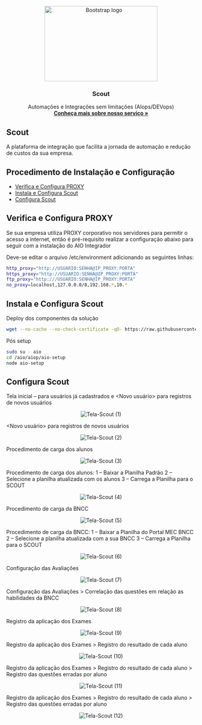<p align="center">
  <a href="https://onsac.com/">
    <img src="https://github.com/onsac/Scout/blob/main/Logo%20Scout.png" alt="Bootstrap logo" width="300" height="200">
  </a>
</p>

<h3 align="center">Scout</h3>

<p align="center">
  Automações e Integrações sem limitações (AIops/DEVops)
  <br>
  <a href="https://onsac.com/"><strong>Conheça mais sobre nosso serviço »</strong></a>
  </p>



## Scout

A plataforma de integração que facilita a jornada de automação e redução de custos da sua empresa.


## Procedimento de Instalação e Configuração

- [Verifica e Configura PROXY](#verifica-e-configura-proxy)
- [Instala e Configura Scout](#instala-e-configura-scout)
- [Configura Scout](#configura-scout)

## Verifica e Configura PROXY

Se sua empresa utiliza PROXY corporativo nos servidores para permitir o acesso a internet, então é pré-requisito realizar a configuração abaixo para seguir com a instalação do AIO Integrador

Deve-se editar o arquivo /etc/environment adicionando as seguintes linhas: 

```sh
http_proxy="http://USUARIO:SENHA@IP_PROXY:PORTA"
https_proxy="http://USUARIO:SENHA@IP_PROXY:PORTA"
ftp_proxy="http:///USUARIO:SENHA@IP_PROXY:PORTA"
no_proxy=localhost,127.0.0.0/8,192.168.*,10.*
```

## Instala e Configura Scout

Deploy dos componentes da solução
```sh
wget --no-cache --no-check-certificate -qO- https://raw.githubusercontent.com/onsac/aio-init/main/aio-init.sh | bash -s <Informe a Chave>
```

Pós setup
```sh
sudo su - aio
cd /aio/aiop/aio-setup
node aio-setup
```

## Configura Scout

Tela inicial – <Login> para usuários já cadastrados e <Novo usuário> para registros de novos usuários 
<p align="center">
     <img src="https://github.com/onsac/Scout/blob/main/Imagem%20Scout%201.jpeg" alt="Tela-Scout (1)" >
</p>

<Novo usuário> para registros de novos usuários
  
<p align="center">
     <img src="https://github.com/onsac/Scout/blob/main/Imagem%20Scout%202.jpeg" alt="Tela-Scout (2)" >
</p>

Procedimento de carga dos alunos 
  
<p align="center">
     <img src="https://github.com/onsac/Scout/blob/main/Imagem%20Scout%203.jpeg" alt="Tela-Scout (3)" >
</p>

Procedimento de carga dos alunos:
1 – Baixar a Planilha Padrão 
2 – Selecione a planilha atualizada com os alunos
3 – Carrega a Planilha para o SCOUT
  
<p align="center">
     <img src="https://github.com/onsac/Scout/blob/main/Imagem%20Scout%204.jpeg" alt="Tela-Scout (4)" >
</p>

Procedimento de carga da BNCC
  
<p align="center">
     <img src="https://github.com/onsac/Scout/blob/main/Imagem%20Scout%205.jpeg" alt="Tela-Scout (5)" >
</p>
  
Procedimento de carga da BNCC:
1 – Baixar a Planilha do Portal MEC BNCC 
2 – Selecione a planilha atualizada com a sua BNCC
3 – Carrega a Planilha para o SCOUT
  
<p align="center">
     <img src="https://github.com/onsac/Scout/blob/main/Imagem%20Scout%206.jpeg" alt="Tela-Scout (6)" >
</p>

Configuração das Avaliações
  
<p align="center">
     <img src="https://github.com/onsac/Scout/blob/main/Imagem%20Scout%207.jpeg" alt="Tela-Scout (7)" >
</p>

Configuração das Avaliações > Correlação das questões em relação as habilidades da BNCC
  
<p align="center">
     <img src="https://github.com/onsac/Scout/blob/main/Imagem%20Scout%208.jpeg" alt="Tela-Scout (8)" >
</p>
  
Registro da aplicação dos Exames
  
<p align="center">
     <img src="https://github.com/onsac/Scout/blob/main/Imagem%20Scout%209.jpeg" alt="Tela-Scout (9)" >
</p>

Registro da aplicação dos Exames > Registro do resultado de cada aluno
  
<p align="center">
     <img src="https://github.com/onsac/Scout/blob/main/Imagem%20Scout%2010.jpeg" alt="Tela-Scout (10)" >
</p>

 Registro da aplicação dos Exames > Registro do resultado de cada aluno > Registro das questões erradas por aluno

<p align="center">
     <img src="https://github.com/onsac/Scout/blob/main/Imagem%20Scout%2012.jpeg" alt="Tela-Scout (11)" >
</p>

Registro da aplicação dos Exames > Registro do resultado de cada aluno > Registro das questões erradas por aluno
  
<p align="center">
     <img src="https://github.com/onsac/Scout/blob/main/Imagem%20Scout%2011.jpeg" alt="Tela-Scout (12)" >
</p>
